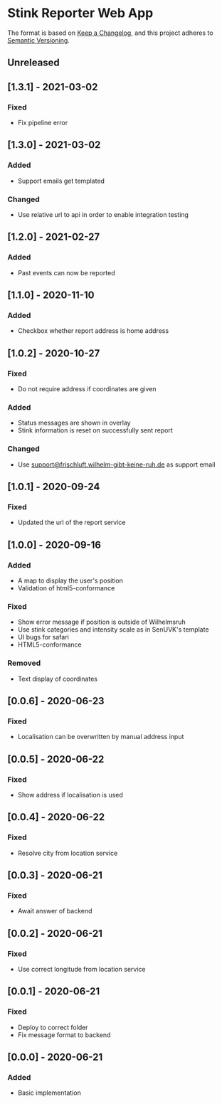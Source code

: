 # Stink Reporter Web App

The format is based on [Keep a Changelog](https://keepachangelog.com/en/1.0.0/),
and this project adheres to [Semantic Versioning](https://semver.org/spec/v2.0.0.html).

## Unreleased
## [1.3.1] - 2021-03-02

### Fixed

- Fix pipeline error

## [1.3.0] - 2021-03-02
### Added

- Support emails get templated

### Changed

- Use relative url to api in order to enable integration testing

## [1.2.0] - 2021-02-27

### Added

- Past events can now be reported

## [1.1.0] - 2020-11-10

### Added

- Checkbox whether report address is home address

## [1.0.2] - 2020-10-27

### Fixed

- Do not require address if coordinates are given

### Added

- Status messages are shown in overlay
- Stink information is reset on successfully sent report

### Changed

- Use support@frischluft.wilhelm-gibt-keine-ruh.de as support email

## [1.0.1] - 2020-09-24

### Fixed

- Updated the url of the report service

## [1.0.0] - 2020-09-16

### Added

- A map to display the user's position
- Validation of html5-conformance

### Fixed

- Show error message if position is outside of Wilhelmsruh
- Use stink categories and intensity scale as in SenUVK's template
- UI bugs for safari
- HTML5-conformance

### Removed

- Text display of coordinates

## [0.0.6] - 2020-06-23

### Fixed

- Localisation can be overwritten by manual address input

## [0.0.5] - 2020-06-22

### Fixed

- Show address if localisation is used

## [0.0.4] - 2020-06-22

### Fixed

- Resolve city from location service

## [0.0.3] - 2020-06-21

### Fixed

- Await answer of backend

## [0.0.2] - 2020-06-21

### Fixed

- Use correct longitude from location service

## [0.0.1] - 2020-06-21

### Fixed

- Deploy to correct folder
- Fix message format to backend

## [0.0.0] - 2020-06-21

### Added

- Basic implementation
